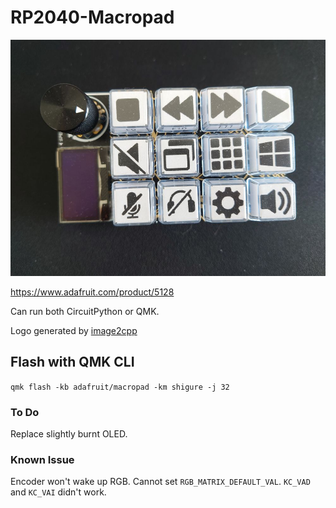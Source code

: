# RP2040-Macropad

![Photo](./etc/img.JPG)

https://www.adafruit.com/product/5128

Can run both CircuitPython or QMK.

Logo generated by [image2cpp](https://javl.github.io/image2cpp/)

## Flash with QMK CLI
`qmk flash -kb adafruit/macropad -km shigure -j 32`

### To Do
Replace slightly burnt OLED.

### Known Issue
Encoder won't wake up RGB.
Cannot set `RGB_MATRIX_DEFAULT_VAL`.
`KC_VAD` and `KC_VAI` didn't work.
